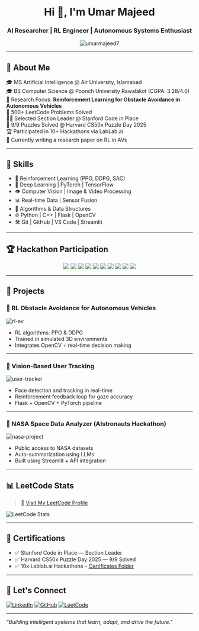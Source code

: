 <!-- Profile Header -->
<h1 align="center">Hi 👋, I'm Umar Majeed</h1>
<h3 align="center">AI Researcher | RL Engineer | Autonomous Systems Enthusiast</h3>

<p align="center">
  <img src="https://komarev.com/ghpvc/?username=umarmajeed7&label=Profile%20views&color=0e75b6&style=flat" alt="umarmajeed7" />
</p>

---

## 🚀 About Me

🎓 MS Artificial Intelligence @ Air University, Islamabad  
🎓 BS Computer Science @ Poonch University Rawalakot (CGPA: 3.28/4.0)  
📌 Research Focus: **Reinforcement Learning for Obstacle Avoidance in Autonomous Vehicles**  
🧠 500+ LeetCode Problems Solved  
🧑‍🏫 Selected Section Leader @ Stanford Code in Place  
🧩 9/9 Puzzles Solved @ Harvard CS50x Puzzle Day 2025  
🏆 Participated in 10+ Hackathons via LabLab.ai  
📄 Currently writing a research paper on RL in AVs

---

## 🧠 Skills

- 🚗 Reinforcement Learning (PPO, DDPG, SAC)
- 🎯 Deep Learning | PyTorch | TensorFlow
- 👁️ Computer Vision | Image & Video Processing
- 📊 Real-time Data | Sensor Fusion
- 🧮 Algorithms & Data Structures
- 🌐 Python | C++ | Flask | OpenCV
- 🛠️ Git | GitHub | VS Code | Streamlit

---

## 🏆 Hackathon Participation

<p align="center">
  <img src="https://img.shields.io/badge/Lablab.ai-Hackathon%201-blueviolet?style=for-the-badge" />
  <img src="https://img.shields.io/badge/Lablab.ai-Hackathon%202-purple?style=for-the-badge" />
  <img src="https://img.shields.io/badge/Lablab.ai-Hackathon%203-orange?style=for-the-badge" />
  <img src="https://img.shields.io/badge/Lablab.ai-Hackathon%204-pink?style=for-the-badge" />
  <img src="https://img.shields.io/badge/Lablab.ai-Hackathon%205-red?style=for-the-badge" />
  <img src="https://img.shields.io/badge/Lablab.ai-Hackathon%206-green?style=for-the-badge" />
  <img src="https://img.shields.io/badge/Lablab.ai-Hackathon%207-cyan?style=for-the-badge" />
  <img src="https://img.shields.io/badge/Lablab.ai-Hackathon%208-yellow?style=for-the-badge" />
  <img src="https://img.shields.io/badge/Lablab.ai-Hackathon%209-gold?style=for-the-badge" />
  <img src="https://img.shields.io/badge/Lablab.ai-Hackathon%2010-brown?style=for-the-badge" />
</p>

---

## 🧪 Projects

### 🚗 RL Obstacle Avoidance for Autonomous Vehicles
![rl-av](https://your-image-url.com/rl-av.gif)
- RL algorithms: PPO & DDPG
- Trained in simulated 3D environments
- Integrates OpenCV + real-time decision making

---

### 👤 Vision-Based User Tracking
![user-tracker](https://your-image-url.com/user-tracker.gif)
- Face detection and tracking in real-time
- Reinforcement feedback loop for gaze accuracy
- Flask + OpenCV + PyTorch pipeline

---

### 🌌 NASA Space Data Analyzer (AIstronauts Hackathon)
![nasa-project](https://your-image-url.com/nasa-project.png)
- Public access to NASA datasets
- Auto-summarization using LLMs
- Built using Streamlit + API integration

---

## 📊 LeetCode Stats

> 🔗 [Visit My LeetCode Profile](https://leetcode.com/umarmajeedofficial/)

![LeetCode Stats](https://leetcard.jacoblin.cool/umarmajeedofficial?theme=dark&font=baloo&ext=heatmap)

---

## 📜 Certifications

- ✅ Stanford Code in Place — Section Leader  
- ✅ Harvard CS50x Puzzle Day 2025 — 9/9 Solved  
- ✅ 10x Lablab.ai Hackathons – [Certificates Folder](https://drive.google.com/your-certificates-link)

---

## 🔗 Let's Connect

[![LinkedIn](https://img.shields.io/badge/LinkedIn-blue?style=for-the-badge&logo=linkedin)](https://linkedin.com/in/umarmajeed7)
[![GitHub](https://img.shields.io/badge/GitHub-dark?style=for-the-badge&logo=github)](https://github.com/umarmajeed7)
[![LeetCode](https://img.shields.io/badge/LeetCode-orange?style=for-the-badge&logo=leetcode)](https://leetcode.com/your-leetcode-username)

---

*“Building intelligent systems that learn, adapt, and drive the future.”*
